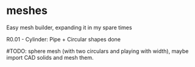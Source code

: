 # meshes

Easy mesh builder, expanding it in my spare times

  R0.01 - Cylinder: Pipe + Circular shapes done
  
  #TODO: sphere mesh (with two circulars and playing with width), maybe import CAD solids and mesh them.
